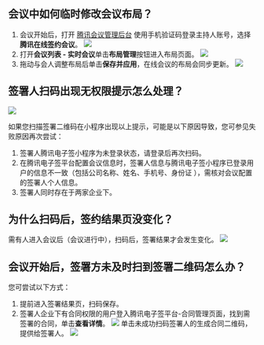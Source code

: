 [](id:Q1)
## 会议中如何临时修改会议布局？
1. 会议开始后，打开 [腾讯会议管理后台](https://meeting.tencent.com/user-center/user-meeting-list/processing) 使用手机验证码登录主持人账号，选择**腾讯在线签约会议**。
![](https://main.qcloudimg.com/raw/6fd92ab1e02bcffb5cc8350734eacbd1.png)
2. 打开**会议列表 - 实时会议**单击**布局管理**按钮进入布局页面。
 ![](https://main.qcloudimg.com/raw/f027837926be2b50f370799183b45181.png)
3. 拖动与会人调整布局后单击**保存并应用**，在线会议的布局会同步更新。
![](https://qcloudimg.tencent-cloud.cn/raw/1600017fc3e75c78710ae45c8eea74a7.png)


[](id:Q2)
## 签署人扫码出现无权限提示怎么处理？
![](https://main.qcloudimg.com/raw/9e8b71cae45f6bd19697c052d9df5aad.png)

如果您扫描签署二维码在小程序出现以上提示，可能是以下原因导致，您可参见失败原因再次尝试：

1. 签署人腾讯电子签小程序为未登录状态，请登录后再次扫码。
2. 在腾讯电子签平台配置会议信息时，签署人信息与腾讯电子签小程序已登录用户的信息不一致（包括公司名称、姓名、手机号、身份证 ），需核对会议配置的签署人个人信息。
3. 签署人同时存在于两家企业下。


[](id:Q3)
## 为什么扫码后，签约结果页没变化？
需有人进入会议后（会议进行中），扫码后，签署结果才会发生变化。
![](https://qcloudimg.tencent-cloud.cn/raw/bf24ac92f8d9824f0ac74c0587a2ce02.png)

[](id:Q4)
## 会议开始后，签署方未及时扫到签署二维码怎么办？
您可尝试以下方式：
1. 提前进入签署结果页，扫码保存。
2. 签署人企业下有合同权限的用户登入腾讯电子签平台-合同管理页面，找到需签署的合同，单击**查看详情**。
![](https://main.qcloudimg.com/raw/16690ceda732b48817ac55e43193c1e2.png)
单击未成功扫码签署人的生成合同二维码，提供给签署人。
![](https://main.qcloudimg.com/raw/48cc3e0c0cdc97f4fe47e9631b996d5d.png)
